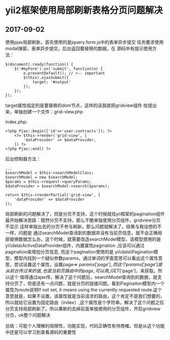 # yii2框架使用局部刷新表格分页问题解决
2017-09-02
------

使用pjax局部刷新，首先使用的是jquery.form.js中的表单异步提交
任务要求使用modal弹窗，表单异步提交，后台返回要替换的数据。在
源码中有提示使用方法：
```phyton
$(document).ready(function() {
    $('#myForm').on('submit', function(e) {
        e.preventDefault(); // <-- important
        $(this).ajaxSubmit({
            target: '#output'
        });
    });
});
```
target属性指定的是要替换的dom节点，这样的话我就把gridview组件
给提出来，单独创建一个文件：grid-view.php

index.php:
```phython
<?php Pjax::begin(['id'=>'user-contracts']); ?>
    <?= $this->render('grid-view', [
        'dataProvider' => $dataProvider,
    ]) ?>
<?php Pjax::end() ?>
```
后台控制器方法：
```phyton
...
$searchModel = $this->searchModelClass;
$searchModel = new $searchModel;
$params = $this->request->queryParams;
$dataProvider = $searchModel->search($params);

return $this->renderPartial('grid-view', [
    'dataProvider' => $dataProvider
]);
```
局部刷新的问题解决了，但是分页不支持，这个时候就找yii框架的pagination组件
最开始解决思路：既然分页不支持，那么干脆单独使用分页组件，gridview分页不显示
这样单独出去的分页不参与刷新，那么问题就解决了。结果与我设想的不一样，问题是
通过searchModel查询到的数据并没有当前页信息，就不会正确局部替换数据怎么办。这个时候，就需要改造searchModel模型，该模型使用的是yii\data\ActiveDataProvider组件，内置属性pagination ,应该可以通过pagination来增加分页信息, 而这个pagination使用的是
yii\data\Pagination模型，模型内找到一个疑似参数params，通过单词的字面意思可以看出这个属性意思，尝试设置这个属性，设置page=> $params['page'], 而这个params['page']是从前台传过来的值,也是当前页路由中的page,可以用$_GET['page']，来获取。所以这个
值得通过ajax传。解决了这个问题后，searchModel查询到的数据，就支持分页了，但是还有一点问题，就是分页的链接问题。看到Paginaiton模型内一个属性为route说明If not set, it means using the currently requested route.这个意思就是，如果不设置，该属性就是当前请求的路由，这个肯定不是我们想要的，所以就给它设置为固定路由（index）,这个属性是个字符串。解决了这个问题之后分页支持局部刷新了。所以果断的去掉前面单独使用的分页组件，开启gridview分页，ok整个问题解决

总结：可能个人理解的局限性，功能实现，代码正确性有待商榷。但是从这个功能中还是可以学习到查看源码的重要性
